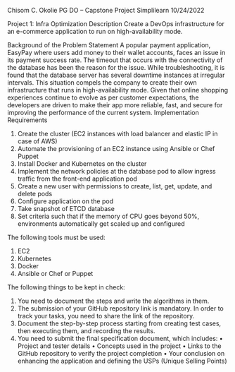 Chisom C. Okolie
PG DO – Capstone Project
Simplilearn
10/24/2022


Project 1: Infra Optimization
Description
Create a DevOps infrastructure for an e-commerce application to run on high-availability mode.
 
Background of the Problem Statement 
A popular payment application, EasyPay where users add money to their wallet accounts, faces an issue in its payment success rate. The timeout that occurs with
the connectivity of the database has been the reason for the issue.
While troubleshooting, it is found that the database server has several downtime instances at irregular intervals. This situation compels the company to create their own infrastructure that runs in high-availability mode.
Given that online shopping experiences continue to evolve as per customer expectations, the developers are driven to make their app more reliable, fast, and secure for improving the performance of the current system.
Implementation Requirements
1.	Create the cluster (EC2 instances with load balancer and elastic IP in case of AWS)
2.	Automate the provisioning of an EC2 instance using Ansible or Chef Puppet
3.	Install Docker and Kubernetes on the cluster
4.	Implement the network policies at the database pod to allow ingress traffic from the front-end application pod
5.	Create a new user with permissions to create, list, get, update, and delete pods
6.	Configure application on the pod
7.	Take snapshot of ETCD database
8.	Set criteria such that if the memory of CPU goes beyond 50%, environments automatically get scaled up and configured





The following tools must be used:

1.	EC2
2.	Kubernetes
3.	Docker
4.	Ansible or Chef or Puppet


The following things to be kept in check:

1.	You need to document the steps and write the algorithms in them.
2.	The submission of your GitHub repository link is mandatory. In order to track your tasks, you need to share the link of the repository.
3.	Document the step-by-step process starting from creating test cases, then executing them, and recording the results.
4.	You need to submit the final specification document, which includes:
•	Project and tester details
•	Concepts used in the project
•	Links to the GitHub repository to verify the project completion
•	Your conclusion on enhancing the application and defining the USPs (Unique Selling Points)
